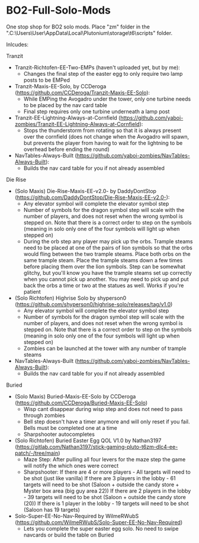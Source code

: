 # BO2-Full-Solo-Mods
One stop shop for BO2 solo mods. Place "zm" folder in the ".C:\Users\User\AppData\Local\Plutonium\storage\t6\scripts" folder.

Inlcudes:

Tranzit
  - Tranzit-Richtofen-EE-Two-EMPs (haven't uploaded yet, but by me): 
    * Changes the final step of the easter egg to only require two lamp posts to be EMPed
  - Tranzit-Maxis-EE-Solo, by CCDeroga (https://github.com/CCDeroga/Tranzit-Maxis-EE-Solo):
    * While EMPing the Avogadro under the tower, only one turbine needs to be placed by the nav card table
    * Final step requires only one turbine underneath a lamp post
  - Tranzit-EE-Lightning-Always-at-Cornfield (https://github.com/yaboi-zombies/Tranzit-EE-Lightning-Always-at-Cornfield):
    * Stops the thunderstorm from rotating so that it is always present over the cornfield (does not change when the Avogadro will spawn, but prevents the player from having to wait for the lightning to be overhead before ending the round)
  - NavTables-Always-Built (https://github.com/yaboi-zombies/NavTables-Always-Built):
    * Builds the nav card table for you if not already assembled
    
Die Rise
  - (Solo Maxis) Die-Rise-Maxis-EE-v2.0- by DaddyDontStop (https://github.com/DaddyDontStop/Die-Rise-Maxis-EE-v2.0-):
    * Any elevator symbol will complete the elevator symbol step
    * Number of symbols for the dragon symbol step will scale with the number of players, and does not reset when the wrong symbol is stepped on. Note that there is a correct order to step on the symbols (meaning in solo only one of the four symbols will light up when stepped on)
    * During the orb step any player may pick up the orbs. Trample steams need to be placed at one of the pairs of lion symbols so that the orbs would fling between the two trample steams. Place both orbs on the same trample steam. Place the trample steams down a few times before placing them over the lion symbols. Step can be somewhat glitchy, but you'll know you have the trample steams set up correctly when you cannot pick up another. You may need to pick up and put back the orbs a time or two at the statues as well. Works if you're patient
  - (Solo Richtofen) Highrise Solo by shyperson0 (https://github.com/shyperson0/highrise-solo/releases/tag/v1.0)
    * Any elevator symbol will complete the elevator symbol step
    * Number of symbols for the dragon symbol step will scale with the number of players, and does not reset when the wrong symbol is stepped on. Note that there is a correct order to step on the symbols (meaning in solo only one of the four symbols will light up when stepped on)
    * Zombies can be launched at the tower with any number of trample steams
  - NavTables-Always-Built (https://github.com/yaboi-zombies/NavTables-Always-Built):
    * Builds the nav card table for you if not already assembled
    
Buried
  - (Solo Maxis) Buried-Maxis-EE-Solo by CCDeroga (https://github.com/CCDeroga/Buried-Maxis-EE-Solo)
    * Wisp cant disappear during wisp step and does not need to pass through zombies
    * Bell step doesn't have a timer anymore and will only reset if you fail. Bells must be completed one at a time
    * Sharpshooter autocompletes
  - (Solo Richtofen) Buried Easter Egg QOL V1.0 by Nathan3197 (https://gitlab.com/Nathan3197/stick-gaming-pluto-t6zm-dlc4-ee-patch/-/tree/main)
    * Maze Step: After pulling all four levers for the maze step the game will notify the which ones were correct
    * Sharpshooter: If there are 4 or more players - All targets will need to be shot (just like vanilla)
                    If there are 3 players in the lobby - 61 targets will need to be shot (Saloon + outside the candy store + Myster box area (big guy area 22))
                    If there are 2 players in the lobby - 39 targets will need to be shot (Saloon + outside the candy store (20))
                    If there is 1 player in the lobby - 19 targets will need to be shot (Saloon has 19 targets)
  - Solo-Super-EE-No-Nav-Required by WilmeRWubS (https://github.com/WilmeRWubS/Solo-Super-EE-No-Nav-Required)
    * Lets you complete the super easter egg solo. No need to swipe navcards or build the table on Buried
     
